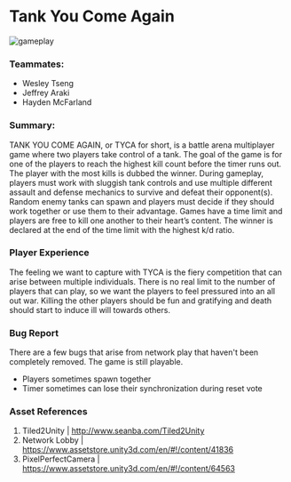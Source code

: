 # Tank You Come Again

![gameplay](http://haydenmcfarland.me/img/TYCA.gif)

### Teammates:

- Wesley Tseng
- Jeffrey Araki
- Hayden McFarland

### Summary:

TANK YOU COME AGAIN, or TYCA for short, is a battle arena multiplayer game where two players take control of a tank. The goal of the game
is for one of the players to reach the highest kill count before the timer runs out. The player with the most kills is dubbed the winner.
During gameplay, players must work with sluggish tank controls and use multiple different assault and defense mechanics to survive and
defeat their opponent(s). Random enemy tanks can spawn and players must decide if they should work together or use them to their
advantage. Games have a time limit and players are free to kill one another to their heart’s content. The winner is declared at the end of
the time limit with the highest k/d ratio.

### Player Experience

The feeling we want to capture with TYCA is the fiery competition that can arise between multiple individuals. There is no real limit to
the number of players that can play, so we want the players to feel pressured into an all out war. Killing the other players should be fun
and gratifying and death should start to induce ill will towards others.

### Bug Report

There are a few bugs that arise from network play that haven't been completely removed. The game is still playable.
- Players sometimes spawn together
- Timer sometimes can lose their synchronization during reset vote

### Asset References

1. Tiled2Unity 			| http://www.seanba.com/Tiled2Unity
2. Network Lobby		| https://www.assetstore.unity3d.com/en/#!/content/41836
3. PixelPerfectCamera 	| https://www.assetstore.unity3d.com/en/#!/content/64563
